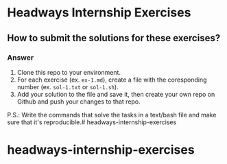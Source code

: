 # Headways Internship Exercises
## How to submit the solutions for these exercises?
### Answer
1. Clone this repo to your environment.
2. For each exercise (ex. ```ex-1.md```), create a file with the coresponding number (ex. ```sol-1.txt``` or ```sol-1.sh```).
3. Add your solution to the file and save it, then create your own repo on Github and push your changes to that repo.

P.S.: Write the commands that solve the tasks in a text/bash file and make sure that it's reproducible.# headways-internship-exercises
# headways-internship-exercises
